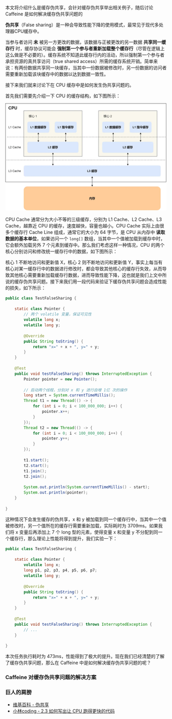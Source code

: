本文将介绍什么是缓存伪共享，会针对缓存伪共享举出相关例子，随后讨论 Caffeine 是如何解决缓存伪共享问题的 

**伪共享**（False sharing）是一种会导致性能下降的使用模式，最常见于现代多处理器CPU缓存中。

当参与者访问 **未** 被另一方更改的数据，该数据与正被更改的另一数据 **共享同一缓存行** 时，缓存协议可能会 **强制第一个参与者重新加载整个缓存行**（尽管在逻辑上这么做是不必要的）。缓存系统不知道此缓存行内的活动，所以强制第一个参与者承担资源的真共享访问（true shared access）所需的缓存系统开销。简单来说：有两份数据共享同一块缓存，当其中一份数据被修改时，另一份数据的访问者需要重新加载该块缓存中的数据以达到数据一致性。

接下来我们就来讨论下在 CPU 缓存中是如何发生伪共享问题的。

首先我们需要先介绍一下 CPU 的缓存结构，如下图所示：

![](cpu_cache.png)

CPU Cache 通常分为大小不等的三级缓存，分别为 L1 Cache、L2 Cache、L3 Cache，越靠近 CPU 的缓存，速度越快，容量也越小。CPU Cache 实际上由很多个缓存行 Cache Line 组成，通常它的大小为 64 字节，是 CPU 从内存中 **读取数据的基本单位**，如果访问一个 `long[]` 数组，当其中一个值被加载到缓存中时，它会额外加载另外 7 个元素到缓存中。那么我们考虑这样一种情况，CPU 的两个核心分别访问和修改统一缓存行中的数据，如下图所示：


核心 1 不断地访问和更新值 X，核心 2 则不断地访问和更新值 Y，事实上每当有核心对某一缓存行中的数据进行修改时，都会导致其他核心的缓存行失效，从而导致其他核心需要重新加载缓存行数据，进而导致性能下降，这也就是我们上文中所说的缓存伪共享问题。接下来我们用一段代码来验证下缓存伪共享问题会造成性能的损失，如下所示：

```java
public class TestFalseSharing {

    static class Pointer {
        // 两个 volatile 变量，保证可见性
        volatile long x;
        volatile long y;

        @Override
        public String toString() {
            return "x=" + x + ", y=" + y;
        }
    }

    @Test
    public void testFalseSharing() throws InterruptedException {
        Pointer pointer = new Pointer();

        // 启动两个线程，分别对 x 和 y 进行自增 1亿 次的操作
        long start = System.currentTimeMillis();
        Thread t1 = new Thread(() -> {
            for (int i = 0; i < 100_000_000; i++) {
                pointer.x++;
            }
        });
        Thread t2 = new Thread(() -> {
            for (int i = 0; i < 100_000_000; i++) {
                pointer.y++;
            }
        });

        t1.start();
        t2.start();
        t1.join();
        t2.join();

        System.out.println(System.currentTimeMillis() - start);
        System.out.println(pointer);
    }

}
```

这种情况下会发生缓存的伪共享，x 和 y 被加载到同一个缓存行中，当其中一个值被修改时，另一个值所在的缓存行需要重新加载，实际耗时为 3709ms。如果我们将 x 变量后再添加上 7 个 long 型的元素，使得变量 x 和变量 y 不分配到同一个缓存行，那么理论上性能将得到提升，我们实验一下：

```java
public class TestFalseSharing {

    static class Pointer {
        volatile long x;
        long p1, p2, p3, p4, p5, p6, p7;
        volatile long y;

        @Override
        public String toString() {
            return "x=" + x + ", y=" + y;
        }
    }

    @Test
    public void testFalseSharing() throws InterruptedException {
        // ...
    }

}
```

本次任务执行耗时为 473ms，性能得到了极大的提升。现在我们已经清楚的了解了缓存伪共享问题，那么在 Caffeine 中是如何解决缓存伪共享问题的呢？

### Caffeine 对缓存伪共享问题的解决方案



### 巨人的肩膀

- [维基百科 - 伪共享](https://zh.wikipedia.org/wiki/%E4%BC%AA%E5%85%B1%E4%BA%AB)
- [小林coding - 2.3 如何写出让 CPU 跑得更快的代码](https://www.xiaolincoding.com/os/1_hardware/how_to_make_cpu_run_faster.html)

